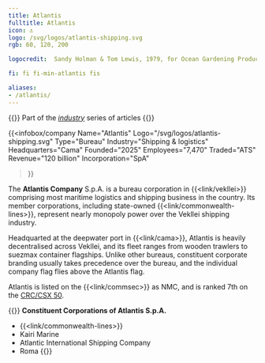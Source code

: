 ```yaml
---
title: Atlantis
fulltitle: Atlantis
icon: ⚓️
logo: /svg/logos/atlantis-shipping.svg
rgb: 60, 120, 200

logocredit:  Sandy Holman & Tom Lewis, 1979, for Ocean Gardening Products.

fi: fi fi-min-atlantis fis

aliases:
- /atlantis/
---
```

{{<note series>}}
 Part of the *[industry](/industry/)* series of articles
{{</note>}}

{{<infobox/company
	  Name="Atlantis"
	  Logo="/svg/logos/atlantis-shipping.svg"
	  Type="Bureau"
	  Industry="Shipping & logistics"
	  Headquarters="Cama"
	  Founded="2025"
	  Employees="7,470"
	  Traded="ATS"
	  Revenue="120 billion"
	  Incorporation="SpA"
  >}}

The <span class="fi fi-min-atlantis fis"></span> **Atlantis Company** S.p.A. is a bureau corporation in {{<link/vekllei>}} comprising most maritime logistics and shipping business in the country. Its member corporations, including state-owned {{<link/commonwealth-lines>}}, represent nearly monopoly power over the Vekllei shipping industry.

Headquarted at the deepwater port in {{<link/cama>}}, Atlantis is heavily decentralised across Vekllei, and its fleet ranges from wooden trawlers to suezmax container flagships. Unlike other bureaus, constituent corporate branding usually takes precedence over the bureau, and the individual company flag flies above the Atlantis flag.

Atlantis is listed on the {{<link/commsec>}} as NMC, and is ranked 7th on the [CRC/CSX 50](/ratings/).

{{<note panel>}}
**Constituent Corporations of Atlantis S.p.A.**
* {{<link/commonwealth-lines>}}
* Kairi Marine
* Atlantic International Shipping Company
* Roma
{{</note>}}

